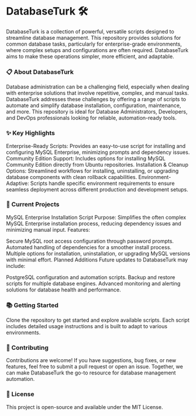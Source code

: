 # DatabaseTurk 🛠️
DatabaseTurk is a collection of powerful, versatile scripts designed to streamline database management. This repository provides solutions for common database tasks, particularly for enterprise-grade environments, where complex setups and configurations are often required. DatabaseTurk aims to make these operations simpler, more efficient, and adaptable.

### 📋 About DatabaseTurk
Database administration can be a challenging field, especially when dealing with enterprise solutions that involve repetitive, complex, and manual tasks. DatabaseTurk addresses these challenges by offering a range of scripts to automate and simplify database installation, configuration, maintenance, and more. This repository is ideal for Database Administrators, Developers, and DevOps professionals looking for reliable, automation-ready tools.

### ✨ Key Highlights
Enterprise-Ready Scripts: Provides an easy-to-use script for installing and configuring MySQL Enterprise, minimizing prompts and dependency issues.
Community Edition Support: Includes options for installing MySQL Community Edition directly from Ubuntu repositories.
Installation & Cleanup Options: Streamlined workflows for installing, uninstalling, or upgrading database components with clean rollback capabilities.
Environment-Adaptive: Scripts handle specific environment requirements to ensure seamless deployment across different production and development setups.
###  🚀 Current Projects
MySQL Enterprise Installation Script
Purpose: Simplifies the often complex MySQL Enterprise installation process, reducing dependency issues and minimizing manual input.
Features:

Secure MySQL root access configuration through password prompts.
Automated handling of dependencies for a smoother install process.
Multiple options for installation, uninstallation, or upgrading MySQL versions with minimal effort.
Planned Additions
Future updates to DatabaseTurk may include:

PostgreSQL configuration and automation scripts.
Backup and restore scripts for multiple database engines.
Advanced monitoring and alerting solutions for database health and performance.
### 📚 Getting Started
Clone the repository to get started and explore available scripts. Each script includes detailed usage instructions and is built to adapt to various environments.

### 🤝 Contributing
Contributions are welcome! If you have suggestions, bug fixes, or new features, feel free to submit a pull request or open an issue. Together, we can make DatabaseTurk the go-to resource for database management automation.

### 📜 License
This project is open-source and available under the MIT License.
